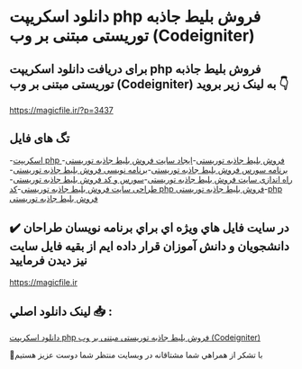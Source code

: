 # دانلود اسکریپت php فروش بلیط جاذبه توریستی مبتنی بر وب (Codeigniter)

## برای دریافت دانلود اسکریپت php فروش بلیط جاذبه توریستی مبتنی بر وب (Codeigniter) به لینک زیر بروید 👇

https://magicfile.ir/?p=3437

## تگ های فایل

-[اسکریپت php فروش بلیط جاذبه توریستی](https://magicfile.ir/product/%d8%a7%d8%b3%da%a9%d8%b1%db%8c%d9%be%d8%aa-%d9%81%d8%b1%d9%88%d8%b4-%d8%a8%d9%84%db%8c%d8%b7-%d8%ac%d8%a7%d8%b0%d8%a8%d9%87-%d8%aa%d9%88%d8%b1%db%8c%d8%b3%d8%aa%db%8c-%d9%85%d8%a8%d8%aa%d9%86%db%8c-%d8%a8%d8%b1-%d9%88%d8%a8/)-[ایجاد سایت فروش بلیط جاذبه توریستی](https://magicfile.ir/product/%d8%a7%d8%b3%da%a9%d8%b1%db%8c%d9%be%d8%aa-%d9%81%d8%b1%d9%88%d8%b4-%d8%a8%d9%84%db%8c%d8%b7-%d8%ac%d8%a7%d8%b0%d8%a8%d9%87-%d8%aa%d9%88%d8%b1%db%8c%d8%b3%d8%aa%db%8c-%d9%85%d8%a8%d8%aa%d9%86%db%8c-%d8%a8%d8%b1-%d9%88%d8%a8/)-[برنامه سورس فروش بلیط جاذبه توریستی](https://magicfile.ir/product/%d8%a7%d8%b3%da%a9%d8%b1%db%8c%d9%be%d8%aa-%d9%81%d8%b1%d9%88%d8%b4-%d8%a8%d9%84%db%8c%d8%b7-%d8%ac%d8%a7%d8%b0%d8%a8%d9%87-%d8%aa%d9%88%d8%b1%db%8c%d8%b3%d8%aa%db%8c-%d9%85%d8%a8%d8%aa%d9%86%db%8c-%d8%a8%d8%b1-%d9%88%d8%a8/)-[برنامه نویسی فروش بلیط جاذبه توریستی](https://magicfile.ir/product/%d8%a7%d8%b3%da%a9%d8%b1%db%8c%d9%be%d8%aa-%d9%81%d8%b1%d9%88%d8%b4-%d8%a8%d9%84%db%8c%d8%b7-%d8%ac%d8%a7%d8%b0%d8%a8%d9%87-%d8%aa%d9%88%d8%b1%db%8c%d8%b3%d8%aa%db%8c-%d9%85%d8%a8%d8%aa%d9%86%db%8c-%d8%a8%d8%b1-%d9%88%d8%a8/)-[راه اندازی سایت فروش بلیط جاذبه توریستی](https://magicfile.ir/product/%d8%a7%d8%b3%da%a9%d8%b1%db%8c%d9%be%d8%aa-%d9%81%d8%b1%d9%88%d8%b4-%d8%a8%d9%84%db%8c%d8%b7-%d8%ac%d8%a7%d8%b0%d8%a8%d9%87-%d8%aa%d9%88%d8%b1%db%8c%d8%b3%d8%aa%db%8c-%d9%85%d8%a8%d8%aa%d9%86%db%8c-%d8%a8%d8%b1-%d9%88%d8%a8/)-[سورس و کد فروش بلیط جاذبه توریستی](https://magicfile.ir/product/%d8%a7%d8%b3%da%a9%d8%b1%db%8c%d9%be%d8%aa-%d9%81%d8%b1%d9%88%d8%b4-%d8%a8%d9%84%db%8c%d8%b7-%d8%ac%d8%a7%d8%b0%d8%a8%d9%87-%d8%aa%d9%88%d8%b1%db%8c%d8%b3%d8%aa%db%8c-%d9%85%d8%a8%d8%aa%d9%86%db%8c-%d8%a8%d8%b1-%d9%88%d8%a8/)-[طراحی سایت فروش بلیط جاذبه توریستی](https://magicfile.ir/product/%d8%a7%d8%b3%da%a9%d8%b1%db%8c%d9%be%d8%aa-%d9%81%d8%b1%d9%88%d8%b4-%d8%a8%d9%84%db%8c%d8%b7-%d8%ac%d8%a7%d8%b0%d8%a8%d9%87-%d8%aa%d9%88%d8%b1%db%8c%d8%b3%d8%aa%db%8c-%d9%85%d8%a8%d8%aa%d9%86%db%8c-%d8%a8%d8%b1-%d9%88%d8%a8/)-[کد php فروش بلیط جاذبه توریستی](https://magicfile.ir/product/%d8%a7%d8%b3%da%a9%d8%b1%db%8c%d9%be%d8%aa-%d9%81%d8%b1%d9%88%d8%b4-%d8%a8%d9%84%db%8c%d8%b7-%d8%ac%d8%a7%d8%b0%d8%a8%d9%87-%d8%aa%d9%88%d8%b1%db%8c%d8%b3%d8%aa%db%8c-%d9%85%d8%a8%d8%aa%d9%86%db%8c-%d8%a8%d8%b1-%d9%88%d8%a8/)-[php فروش بلیط جاذبه توریستی](https://magicfile.ir/product/%d8%a7%d8%b3%da%a9%d8%b1%db%8c%d9%be%d8%aa-%d9%81%d8%b1%d9%88%d8%b4-%d8%a8%d9%84%db%8c%d8%b7-%d8%ac%d8%a7%d8%b0%d8%a8%d9%87-%d8%aa%d9%88%d8%b1%db%8c%d8%b3%d8%aa%db%8c-%d9%85%d8%a8%d8%aa%d9%86%db%8c-%d8%a8%d8%b1-%d9%88%d8%a8/)

## ✔️ در سايت فايل هاي ويژه اي براي برنامه نويسان طراحان دانشجويان و دانش آموزان قرار داده ايم از بقيه فايل سايت نيز ديدن فرماييد

https://magicfile.ir


## لينک دانلود اصلي 📥 :

[دانلود اسکریپت php فروش بلیط جاذبه توریستی مبتنی بر وب (Codeigniter)](https://magicfile.ir/product/%d8%a7%d8%b3%da%a9%d8%b1%db%8c%d9%be%d8%aa-%d9%81%d8%b1%d9%88%d8%b4-%d8%a8%d9%84%db%8c%d8%b7-%d8%ac%d8%a7%d8%b0%d8%a8%d9%87-%d8%aa%d9%88%d8%b1%db%8c%d8%b3%d8%aa%db%8c-%d9%85%d8%a8%d8%aa%d9%86%db%8c-%d8%a8%d8%b1-%d9%88%d8%a8/) 


🙏با تشکر از همراهي شما مشتاقانه در وبسایت منتظر شما دوست عزیز هستیم

